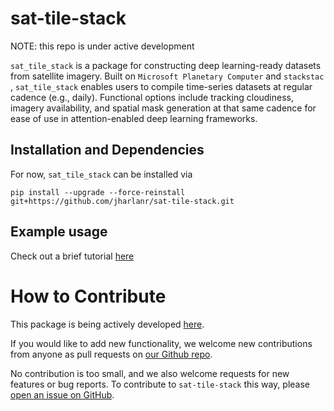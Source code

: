 # sat-tile-stack

NOTE: this repo is under active development

`sat_tile_stack` is a package for constructing deep learning-ready datasets from satellite imagery.  Built on `Microsoft Planetary Computer` and `stackstac `, `sat_tile_stack` enables users to compile time-series datasets at regular cadence (e.g., daily).  Functional options include tracking cloudiness, imagery availability, and spatial mask generation at that same cadence for ease of use in attention-enabled deep learning frameworks.

## Installation and Dependencies
For now, `sat_tile_stack` can be installed via
```
pip install --upgrade --force-reinstall git+https://github.com/jharlanr/sat-tile-stack.git
```

## Example usage
Check out a brief tutorial [here](https://github.com/jharlanr/sat-tile-stack/tree/main/notebooks/cc_tutorial.ipynb)


# How to Contribute

This package is being actively developed
[here](https://github.com/jharlanr/sat-tile-stack).

If you would like to add new functionality, we welcome new contributions from
anyone as pull requests on [our Github repo](https://github.com/jharlanr/sat-tile-stack).

No contribution is too small, and we also welcome requests for new features
or bug reports. To contribute to `sat-tile-stack` this way, please 
[open an issue on GitHub](https://github.com/jharlanr/sat-tile-stack/issues).
